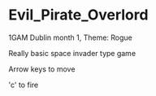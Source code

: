 Evil_Pirate_Overlord
====================

1GAM Dublin month 1, Theme: Rogue

Really basic space invader type game

Arrow keys to move

'c' to fire
